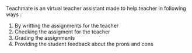 Teachmate is an virtual teacher assistant made to help teacher in following ways :
1) By writting the assignments for the teacher
2) Checking the assigment for the teacher
3) Grading the assignments
4) Providing the student feedback about the prons and cons 
